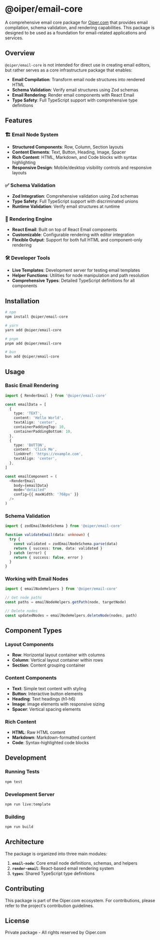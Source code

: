 # @oiper/email-core

A comprehensive email core package for [Oiper.com](https://oiper.com) that provides email compilation, schema validation, and rendering capabilities. This package is designed to be used as a foundation for email-related applications and services.

## Overview

`@oiper/email-core` is not intended for direct use in creating email editors, but rather serves as a core infrastructure package that enables:

- **Email Compilation**: Transform email node structures into rendered HTML
- **Schema Validation**: Verify email structures using Zod schemas
- **Email Rendering**: Render email components with React Email
- **Type Safety**: Full TypeScript support with comprehensive type definitions

## Features

### 🏗️ Email Node System

- **Structured Components**: Row, Column, Section layouts
- **Content Elements**: Text, Button, Heading, Image, Spacer
- **Rich Content**: HTML, Markdown, and Code blocks with syntax highlighting
- **Responsive Design**: Mobile/desktop visibility controls and responsive layouts

### ✅ Schema Validation

- **Zod Integration**: Comprehensive validation using Zod schemas
- **Type Safety**: Full TypeScript support with discriminated unions
- **Runtime Validation**: Verify email structures at runtime

### 🎨 Rendering Engine

- **React Email**: Built on top of React Email components
- **Customizable**: Configurable rendering with editor integration
- **Flexible Output**: Support for both full HTML and component-only rendering

### 🛠️ Developer Tools

- **Live Templates**: Development server for testing email templates
- **Helper Functions**: Utilities for node manipulation and path resolution
- **Comprehensive Types**: Detailed TypeScript definitions for all components

## Installation

```bash
# npm
npm install @oiper/email-core

# yarn
yarn add @oiper/email-core

# pnpm
pnpm add @oiper/email-core

# bun
bun add @oiper/email-core
```

## Usage

### Basic Email Rendering

```typescript
import { RenderEmail } from '@oiper/email-core'

const emailData = [
  {
    type: 'TEXT',
    content: 'Hello World',
    textAlign: 'center',
    containerPaddingTop: 10,
    containerPaddingBottom: 10,
  },
  {
    type: 'BUTTON',
    content: 'Click Me',
    linkHref: 'https://example.com',
    textAlign: 'center',
  },
]

const emailComponent = (
  <RenderEmail
    body={emailData}
    mode="detailed"
    config={{ maxWidth: '768px' }}
  />
)
```

### Schema Validation

```typescript
import { zodEmailNodeSchema } from '@oiper/email-core'

function validateEmail(data: unknown) {
  try {
    const validated = zodEmailNodeSchema.parse(data)
    return { success: true, data: validated }
  } catch (error) {
    return { success: false, error }
  }
}
```

### Working with Email Nodes

```typescript
import { emailNodeHelpers } from '@oiper/email-core'

// Get node paths
const paths = emailNodeHelpers.getPath(node, targetNode)

// Delete nodes
const updatedNodes = emailNodeHelpers.deleteNode(nodes, path)
```

## Component Types

### Layout Components

- **Row**: Horizontal layout container with columns
- **Column**: Vertical layout container within rows
- **Section**: Content grouping container

### Content Components

- **Text**: Simple text content with styling
- **Button**: Interactive button elements
- **Heading**: Text headings (h1-h6)
- **Image**: Image elements with responsive sizing
- **Spacer**: Vertical spacing elements

### Rich Content

- **HTML**: Raw HTML content
- **Markdown**: Markdown-formatted content
- **Code**: Syntax-highlighted code blocks

## Development

### Running Tests

```bash
npm test
```

### Development Server

```bash
npm run live:template
```

### Building

```bash
npm run build
```

## Architecture

The package is organized into three main modules:

1. **`email-node`**: Core email node definitions, schemas, and helpers
2. **`render-email`**: React-based email rendering system
3. **`types`**: Shared TypeScript type definitions

## Contributing

This package is part of the Oiper.com ecosystem. For contributions, please refer to the project's contribution guidelines.

## License

Private package - All rights reserved by Oiper.com

